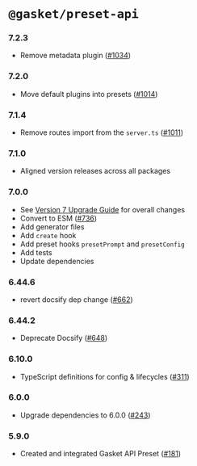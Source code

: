 # `@gasket/preset-api`

### 7.2.3

- Remove metadata plugin ([#1034])

### 7.2.0

- Move default plugins into presets ([#1014])

### 7.1.4

- Remove routes import from the `server.ts` ([#1011])

### 7.1.0

- Aligned version releases across all packages

### 7.0.0

- See [Version 7 Upgrade Guide] for overall changes
- Convert to ESM ([#736])
- Add generator files
- Add `create` hook
- Add preset hooks `presetPrompt` and `presetConfig`
- Add tests
- Update dependencies

### 6.44.6

- revert docsify dep change ([#662])

### 6.44.2

- Deprecate Docsify ([#648])

### 6.10.0

- TypeScript definitions for config & lifecycles ([#311])

### 6.0.0

- Upgrade dependencies to 6.0.0 ([#243])

### 5.9.0

- Created and integrated Gasket API Preset ([#181])


[Version 7 Upgrade Guide]: /docs/upgrade-to-7.md
[#181]: https://github.com/godaddy/gasket/pull/181
[#243]: https://github.com/godaddy/gasket/pull/243
[#311]: https://github.com/godaddy/gasket/pull/311
[#648]: https://github.com/godaddy/gasket/pull/648
[#662]: https://github.com/godaddy/gasket/pull/662
[#736]: https://github.com/godaddy/gasket/pull/736
[#1011]: https://github.com/godaddy/gasket/pull/1011
[#1014]: https://github.com/godaddy/gasket/pull/1014
[#1034]: https://github.com/godaddy/gasket/pull/1034

